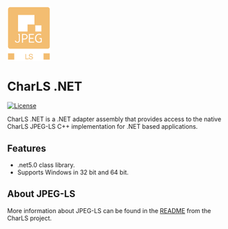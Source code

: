 
<img src="doc/jpeg_ls_logo.png" alt="JPEG-LS Logo" width="100"/>

# CharLS .NET

[![License](https://img.shields.io/badge/License-BSD%203--Clause-blue.svg)](https://raw.githubusercontent.com/team-charls/charls-dotnet/master/LICENSE.md)

CharLS .NET is a .NET adapter assembly that provides access to the native CharLS JPEG-LS C++ implementation for .NET based applications.

## Features

* .net5.0 class library.
* Supports Windows in 32 bit and 64 bit.

## About JPEG-LS

More information about JPEG-LS can be found in the [README](https://raw.githubusercontent.com/team-charls/charls/master/README.md) from the CharLS project.
